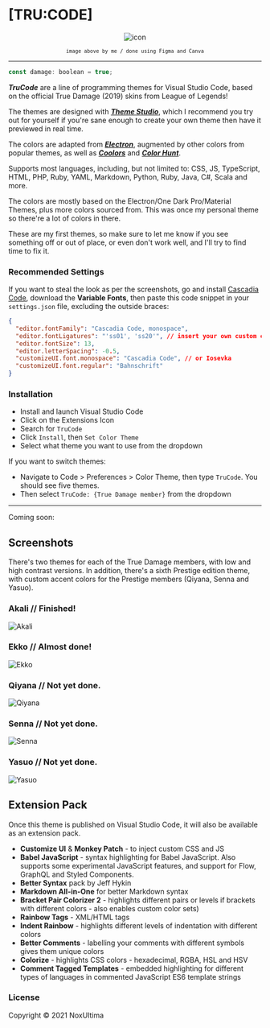 # [TRU:CODE]

<div align=center>

![icon](https://github.com/nxltm/trucode_themes/blob/main/logo.png?raw=true)

<small>`image above by me / done using Figma and Canva`</small>

</div>

---

```js
const damage: boolean = true;
```

**_TruCode_** are a line of programming themes for Visual Studio Code, based on the official True Damage (2019) skins from League of Legends!

The themes are designed with [**_Theme Studio_**](https://themes.vscode.one/), which I recommend you try out for yourself if you're sane enough to create your own theme then have it previewed in real time.

The colors are adapted from [**_Electron_**](https://github.com/kcmr/electron-theme-vscode), augmented by other colors from popular themes, as well as [**_Coolors_**](coolors.co) and [**_Color Hunt_**](colorhunt.com).

Supports most languages, including, but not limited to: CSS, JS, TypeScript, HTML, PHP, Ruby, YAML, Markdown, Python, Ruby, Java, C#, Scala and more.

The colors are mostly based on the Electron/One Dark Pro/Material Themes, plus more colors sourced from. This was once my personal theme so there're a lot of colors in there.

These are my first themes, so make sure to let me know if you see something off or out of place, or even don't work well, and I'll try to find time to fix it.

### Recommended Settings

If you want to steal the look as per the screenshots, go and install [Cascadia Code](https://github.com/microsoft/cascadia-code/releases), download the **Variable Fonts**, then paste this code snippet in your `settings.json` file, excluding the outside braces:

```json
{
  "editor.fontFamily": "Cascadia Code, monospace",
  "editor.fontLigatures": "'ss01', 'ss20'", // insert your own custom configuration here
  "editor.fontSize": 13,
  "editor.letterSpacing": -0.5,
  "customizeUI.font.monospace": "Cascadia Code", // or Iosevka
  "customizeUI.font.regular": "Bahnschrift"
}
```

### Installation

- Install and launch Visual Studio Code
- Click on the Extensions Icon
- Search for `TruCode`
- Click `Install`, then `Set Color Theme`
- Select what theme you want to use from the dropdown

If you want to switch themes:

- Navigate to Code > Preferences > Color Theme, then type `TruCode`. You should see five themes.
- Then select `TruCode: {True Damage member}` from the dropdown

---

Coming soon:

## Screenshots

There's two themes for each of the True Damage members, with low and high contrast versions. In addition, there's a sixth Prestige edition theme, with custom accent colors for the Prestige members (Qiyana, Senna and Yasuo).

### Akali // Finished!

![Akali](./images/akali.jpg)

### Ekko // Almost done!

![Ekko](./images/ekko.jpg)

### Qiyana // Not yet done.

![Qiyana](./images/qiyana.jpg)

### Senna // Not yet done.

![Senna](./images/senna.jpg)

### Yasuo // Not yet done.

![Yasuo](./images/yasuo.jpg)

## Extension Pack

Once this theme is published on Visual Studio Code, it will also be available as an extension pack.

- **Customize UI** & **Monkey Patch** - to inject custom CSS and JS
- **Babel JavaScript** - syntax highlighting for Babel JavaScript. Also supports some experimental JavaScript features, and support for Flow, GraphQL and Styled Components.
- **Better Syntax** pack by Jeff Hykin
- **Markdown All-in-One** for better Markdown syntax
- **Bracket Pair Colorizer 2** - highlights different pairs or levels if brackets with different colors - also enables custom color sets)
- **Rainbow Tags** - XML/HTML tags
- **Indent Rainbow** - highlights different levels of indentation with different colors
- **Better Comments** - labelling your comments with different symbols gives them unique colors
- **Colorize** - highlights CSS colors - hexadecimal, RGBA, HSL and HSV
- **Comment Tagged Templates** - embedded highlighting for different types of languages in commented JavaScript ES6 template strings

### License

Copyright &copy; 2021 NoxUltima
